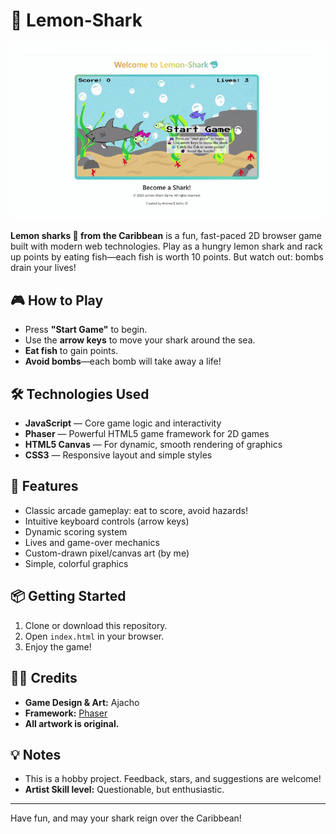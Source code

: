 # 🍋 Lemon-Shark

<img src="assets/videos/lemo-shark-demo.gif" alt="demo">

**Lemon sharks 🦈 from the Caribbean** is a fun, fast-paced 2D browser game built with modern web technologies. Play as a hungry lemon shark and rack up points by eating fish—each fish is worth 10 points. But watch out: bombs drain your lives!

## 🎮 How to Play

- Press **"Start Game"** to begin.
- Use the **arrow keys** to move your shark around the sea.
- **Eat fish** to gain points.
- **Avoid bombs**—each bomb will take away a life!

## 🛠️ Technologies Used

- **JavaScript** — Core game logic and interactivity
- **Phaser** — Powerful HTML5 game framework for 2D games
- **HTML5 Canvas** — For dynamic, smooth rendering of graphics
- **CSS3** — Responsive layout and simple styles

## 🚀 Features

- Classic arcade gameplay: eat to score, avoid hazards!
- Intuitive keyboard controls (arrow keys)
- Dynamic scoring system
- Lives and game-over mechanics
- Custom-drawn pixel/canvas art (by me)
- Simple, colorful graphics

## 📦 Getting Started

1. Clone or download this repository.
2. Open `index.html` in your browser.
3. Enjoy the game!

## 👨‍🎨 Credits

- **Game Design & Art:** Ajacho
- **Framework:** [Phaser](https://phaser.io/)
- **All artwork is original.**

## 💡 Notes

- This is a hobby project. Feedback, stars, and suggestions are welcome!
- **Artist Skill level:** Questionable, but enthusiastic.

---

Have fun, and may your shark reign over the Caribbean!